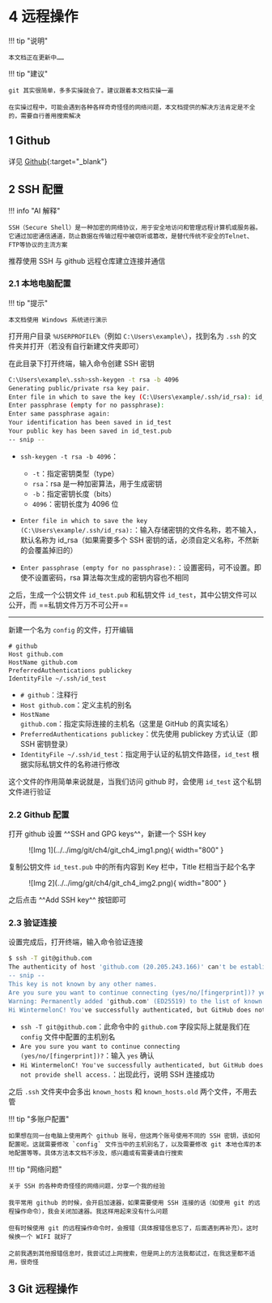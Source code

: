 # 4 远程操作

!!! tip "说明"

    本文档正在更新中……

!!! tip "建议"

    git 其实很简单，多多实操就会了。建议跟着本文档实操一遍

    在实操过程中，可能会遇到各种各样奇奇怪怪的网络问题，本文档提供的解决方法肯定是不全的，需要自行善用搜索解决

## 1 Github

详见 [Github](../github/index.md){:target="_blank"}

## 2 SSH 配置

!!! info "AI 解释"

    SSH（Secure Shell）是一种加密的网络协议，用于安全地访问和管理远程计算机或服务器。它通过加密通信通道，防止数据在传输过程中被窃听或篡改，是替代传统不安全的Telnet、FTP等协议的主流方案

推荐使用 SSH 与 github 远程仓库建立连接并通信

### 2.1 本地电脑配置

!!! tip "提示"

    本文档使用 Windows 系统进行演示

打开用户目录 `%USERPROFILE%`（例如 `C:\Users\example\`），找到名为 `.ssh` 的文件夹并打开（若没有自行新建文件夹即可）

在此目录下打开终端，输入命令创建 SSH 密钥

```bash linenums="1"
C:\Users\example\.ssh>ssh-keygen -t rsa -b 4096
Generating public/private rsa key pair.
Enter file in which to save the key (C:\Users\example/.ssh/id_rsa): id_test
Enter passphrase (empty for no passphrase):
Enter same passphrase again:
Your identification has been saved in id_test
Your public key has been saved in id_test.pub
-- snip --
```

- `ssh-keygen -t rsa -b 4096`：

    - `-t`：指定密钥类型（type）
    - `rsa`：rsa 是一种加密算法，用于生成密钥
    - `-b`：指定密钥长度（bits）
    - `4096`：密钥长度为 4096 位

- `Enter file in which to save the key (C:\Users\example/.ssh/id_rsa):`：输入存储密钥的文件名称，若不输入，默认名称为 id_rsa（如果需要多个 SSH 密钥的话，必须自定义名称，不然新的会覆盖掉旧的）
- `Enter passphrase (empty for no passphrase):`：设置密码，可不设置。即使不设置密码，rsa 算法每次生成的密钥内容也不相同

之后，生成一个公钥文件 `id_test.pub` 和私钥文件 `id_test`，其中公钥文件可以公开，而 ==私钥文件万万不可公开==

---

新建一个名为 `config` 的文件，打开编辑

```text linenums="1"
# github
Host github.com
HostName github.com
PreferredAuthentications publickey
IdentityFile ~/.ssh/id_test

```

- `# github`：注释行
- `Host github.com`：定义主机的别名
- `HostName github.com`：指定实际连接的主机名（这里是 GitHub 的真实域名）
- `PreferredAuthentications publickey`：优先使用 publickey 方式认证（即 SSH 密钥登录）
- `IdentityFile ~/.ssh/id_test`：指定用于认证的私钥文件路径，`id_test` 根据实际私钥文件的名称进行修改

这个文件的作用简单来说就是，当我们访问 github 时，会使用 `id_test` 这个私钥文件进行验证

### 2.2 Github 配置

打开 github 设置 ^^SSH and GPG keys^^，新建一个 SSH key

<figure markdown="span">
  ![Img 1](../../img/git/ch4/git_ch4_img1.png){ width="800" }
</figure>

复制公钥文件 `id_test.pub` 中的所有内容到 Key 栏中，Title 栏相当于起个名字

<figure markdown="span">
  ![Img 2](../../img/git/ch4/git_ch4_img2.png){ width="800" }
</figure>

之后点击 ^^Add SSH key^^ 按钮即可

### 2.3 验证连接

设置完成后，打开终端，输入命令验证连接

```bash linenums="1"
$ ssh -T git@github.com
The authenticity of host 'github.com (20.205.243.166)' can't be established.
-- snip --
This key is not known by any other names.
Are you sure you want to continue connecting (yes/no/[fingerprint])? yes
Warning: Permanently added 'github.com' (ED25519) to the list of known hosts.
Hi WintermelonC! You've successfully authenticated, but GitHub does not provide shell access.
```

- `ssh -T git@github.com`：此命令中的 `github.com` 字段实际上就是我们在 `config` 文件中配置的主机别名
- `Are you sure you want to continue connecting (yes/no/[fingerprint])?`：输入 `yes` 确认
- `Hi WintermelonC! You've successfully authenticated, but GitHub does not provide shell access.`：出现此行，说明 SSH 连接成功

之后 `.ssh` 文件夹中会多出 `known_hosts` 和 `known_hosts.old` 两个文件，不用去管

!!! tip "多账户配置"

    如果想在同一台电脑上使用两个 github 账号，但这两个账号使用不同的 SSH 密钥，该如何配置呢。这就需要修改 `config` 文件当中的主机别名了，以及需要修改 git 本地仓库的本地配置等等。具体方法本文档不涉及，感兴趣或有需要请自行搜索

!!! tip "网络问题"

    关于 SSH 的各种奇奇怪怪的网络问题，分享一个我的经验

    我平常用 github 的时候，会开启加速器，如果需要使用 SSH 连接的话（如使用 git 的远程操作命令），我会关闭加速器。我这样用起来没有什么问题

    但有时候使用 git 的远程操作命令时，会报错（具体报错信息忘了，后面遇到再补充）。这时候换一个 WIFI 就好了

    之前我遇到其他报错信息时，我尝试过上网搜索，但是网上的方法我都试过，在我这里都不适用，很奇怪

## 3 Git 远程操作
